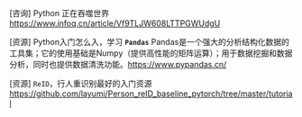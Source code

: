 [咨询] Python 正在吞噬世界 <https://www.infoq.cn/article/Vf9TLJW608LTTPGWUdgU>

[资源] Python入门怎么入，学习 **`Pandas`** Pandas是一个强大的分析结构化数据的工具集；它的使用基础是Numpy（提供高性能的矩阵运算）；用于数据挖掘和数据分析，同时也提供数据清洗功能。<https://www.pypandas.cn/> 

[资源] `ReID`，行人重识别最好的入门资源 <https://github.com/layumi/Person_reID_baseline_pytorch/tree/master/tutorial>
